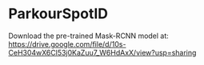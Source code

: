 # ParkourSpotID


Download the pre-trained Mask-RCNN model at:
https://drive.google.com/file/d/10s-CeH304wX6Cl53j0KaZuu7_W6HdAxX/view?usp=sharing

